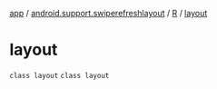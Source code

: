 [app](../../../index.md) / [android.support.swiperefreshlayout](../../index.md) / [R](../index.md) / [layout](./index.md)

# layout

`class layout`
`class layout`